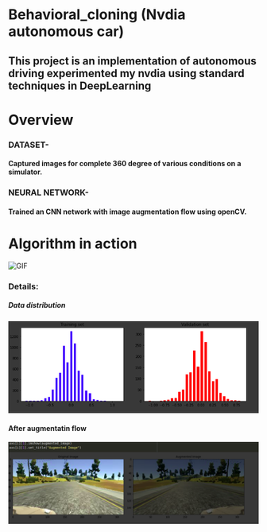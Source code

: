 # Behavioral_cloning (Nvdia autonomous car)
## This project is an implementation of autonomous driving experimented my nvdia using standard techniques in DeepLearning
# Overview
### DATASET- 
#### Captured images for complete 360 degree of various conditions on a simulator.
### NEURAL NETWORK-
#### Trained an CNN network with image augmentation flow using openCV.
# Algorithm in action
![GIF](images/ezgif-6-863a04ded33a.gif)
### Details:
##### Data distribution
![distribution](images/diatribution.png)
#### After augmentatin flow
![augmented](images/augmentation_flow.png)



